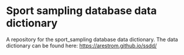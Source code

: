 # Sport sampling database data dictionary

A repository for the sport_sampling database data dictionary. The data dictionary can be found here: https://arestrom.github.io/ssdd/